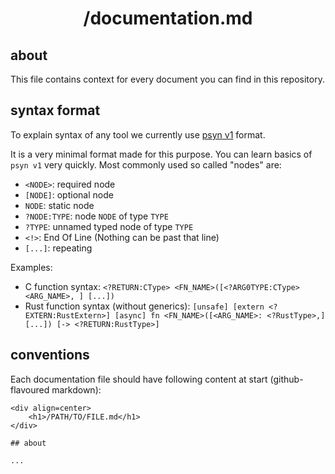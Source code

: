 <div align=center>
    <h1>/documentation.md</h1>
</div>

## about

This file contains context for every document you can find in this repository.

## syntax format

To explain syntax of any tool we currently use [psyn v1](https://github.com/Matissoss/psyn) format.

It is a very minimal format made for this purpose. You can learn basics of `psyn v1` very quickly. Most commonly used so called "nodes" are:

- `<NODE>`: required node
- `[NODE]`: optional node
- `NODE`: static node
- `?NODE:TYPE`: node `NODE` of type `TYPE`
- `?TYPE`: unnamed typed node of type `TYPE`
- `<!>`: End Of Line (Nothing can be past that line)
- `[...]`: repeating

Examples:

- C function syntax: `<?RETURN:CType> <FN_NAME>([<?ARG0TYPE:CType> <ARG_NAME>, ] [...])`
- Rust function syntax (without generics): `[unsafe] [extern <?EXTERN:RustExtern>] [async] fn <FN_NAME>([<ARG_NAME>: <?RustType>,] [...]) [-> <?RETURN:RustType>]`

## conventions

Each documentation file should have following content at start (github-flavoured markdown):

```
<div align=center>
    <h1>/PATH/TO/FILE.md</h1>
</div>

## about

...
```
